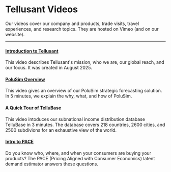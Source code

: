 # Tellusant Videos  
Our videos cover our company and products, trade visits, travel experiences, and research topics. They are hosted on Vimeo (and on our website). 

---  
#### [Introduction to Tellusant](https://vimeo.com/1114671864)  
This video describes Tellusant's mission, who we are, our global reach, and our focus. It was created in August 2025.  

#### [PoluSim Overview](https://vimeo.com/1082287242)    
This video gives an overview of our PoluSim strategic forecasting solution. In 5 minutes, we explain the why, what, and how of PoluSim.  

#### [A Quick Tour of TelluBase](https://vimeo.com/1087368905)  
This video intoduces our subnational income distribution database TelluBase in 3 minutes. The database covers 218 countries, 2600 cities, and 2500 subdivions for an exhaustive view of the world.

#### [Intro to PACE](https://vimeo.com/1087371933)
Do you know who, where, and when your consumers are buying your products? The PACE (Pricing Aligned with Consumer Economics) latent demand estimator answers these questions.


